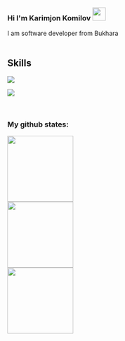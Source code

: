 ### Hi I'm Karimjon Komilov <img src="https://camo.githubusercontent.com/e8e7b06ecf583bc040eb60e44eb5b8e0ecc5421320a92929ce21522dbc34c891/68747470733a2f2f6d656469612e67697068792e636f6d2f6d656469612f6876524a434c467a6361737252346961377a2f67697068792e676966" width="30" />

I am software developer from Bukhara
<br/>
<br/>

## <h2>Skills</h2>

<p>
  <a href="https://skillicons.dev">
    <img src="https://skillicons.dev/icons?i=html,css,js,ts,bootstrap,tailwind,scss,react,redux" />
  </a>
</p>
<p>
  <a href="https://skillicons.dev">
    <img src="https://skillicons.dev/icons?i=python,django,cpp,git,github,ps,ai,figma,xd" />
  </a>
</p>
<br/>

### My github states:
<div>
<img height="150" src="https://github-readme-stats.vercel.app/api?username=nasimdjanovich&show_icons=true&theme=tokyonight">
<br>
<img height="150" src="https://github-readme-stats.vercel.app/api/top-langs/?username=nasimdjanovich&layout=compact&lang&theme=tokyonight">
</div>
<img height="150" src="https://github-readme-stats.vercel.app/api/top-langs/?username=nasimdjanovich&layout=compact">
